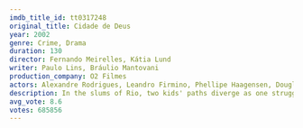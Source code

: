 ```yaml
---
imdb_title_id: tt0317248
original_title: Cidade de Deus
year: 2002
genre: Crime, Drama
duration: 130
director: Fernando Meirelles, Kátia Lund
writer: Paulo Lins, Bráulio Mantovani
production_company: O2 Filmes
actors: Alexandre Rodrigues, Leandro Firmino, Phellipe Haagensen, Douglas Silva, Jonathan Haagensen, Matheus Nachtergaele, Seu Jorge, Jefechander Suplino, Alice Braga, Emerson Gomes, Edson Oliveira, Michel Gomes, Roberta Rodrigues, Luis Otávio, Kiko Marques
description: In the slums of Rio, two kids' paths diverge as one struggles to become a photographer and the other a kingpin.
avg_vote: 8.6
votes: 685856
---
```


